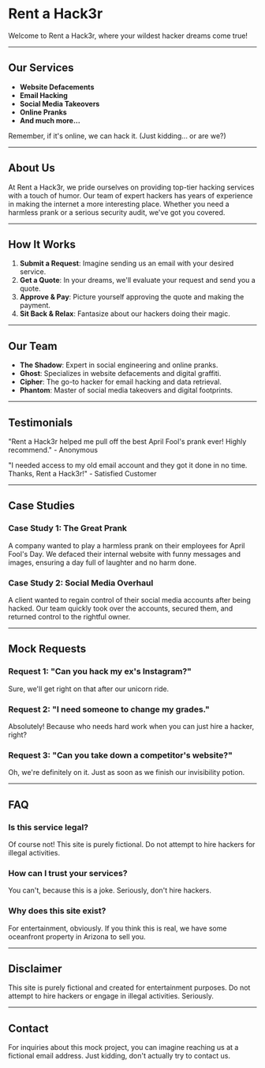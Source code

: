 # Rent a Hack3r

Welcome to Rent a Hack3r, where your wildest hacker dreams come true!

---

## Our Services

- **Website Defacements**
- **Email Hacking**
- **Social Media Takeovers**
- **Online Pranks**
- **And much more...**

Remember, if it's online, we can hack it. (Just kidding... or are we?)

---

## About Us

At Rent a Hack3r, we pride ourselves on providing top-tier hacking services with a touch of humor. Our team of expert hackers has years of experience in making the internet a more interesting place. Whether you need a harmless prank or a serious security audit, we've got you covered.

---

## How It Works

1. **Submit a Request**: Imagine sending us an email with your desired service.
2. **Get a Quote**: In your dreams, we'll evaluate your request and send you a quote.
3. **Approve & Pay**: Picture yourself approving the quote and making the payment.
4. **Sit Back & Relax**: Fantasize about our hackers doing their magic.

---

## Our Team

- **The Shadow**: Expert in social engineering and online pranks.
- **Ghost**: Specializes in website defacements and digital graffiti.
- **Cipher**: The go-to hacker for email hacking and data retrieval.
- **Phantom**: Master of social media takeovers and digital footprints.

---

## Testimonials

"Rent a Hack3r helped me pull off the best April Fool's prank ever! Highly recommend." - Anonymous

"I needed access to my old email account and they got it done in no time. Thanks, Rent a Hack3r!" - Satisfied Customer

---

## Case Studies

### Case Study 1: The Great Prank
A company wanted to play a harmless prank on their employees for April Fool's Day. We defaced their internal website with funny messages and images, ensuring a day full of laughter and no harm done.

### Case Study 2: Social Media Overhaul
A client wanted to regain control of their social media accounts after being hacked. Our team quickly took over the accounts, secured them, and returned control to the rightful owner.

---

## Mock Requests

### Request 1: "Can you hack my ex's Instagram?"
Sure, we'll get right on that after our unicorn ride.

### Request 2: "I need someone to change my grades."
Absolutely! Because who needs hard work when you can just hire a hacker, right?

### Request 3: "Can you take down a competitor's website?"
Oh, we're definitely on it. Just as soon as we finish our invisibility potion.

---

## FAQ

### Is this service legal?

Of course not! This site is purely fictional. Do not attempt to hire hackers for illegal activities.

### How can I trust your services?

You can't, because this is a joke. Seriously, don't hire hackers.

### Why does this site exist?

For entertainment, obviously. If you think this is real, we have some oceanfront property in Arizona to sell you.

---

## Disclaimer

This site is purely fictional and created for entertainment purposes. Do not attempt to hire hackers or engage in illegal activities. Seriously.

---

## Contact

For inquiries about this mock project, you can imagine reaching us at a fictional email address. Just kidding, don't actually try to contact us.
